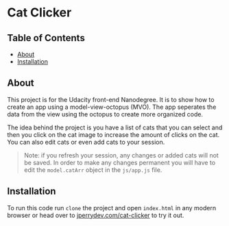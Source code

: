 # Cat Clicker

## Table of Contents

* [About](#about)
* [Installation](#installation)

## About

This project is for the Udacity front-end Nanodegree. It is to show how to create an app using a model-view-octopus (MVO). The app seperates the data from the view using the octopus to create more organized code.

The idea behind the project is you have a list of cats that you can select and then you click on the cat image to increase the amount of clicks on the cat. You can also edit cats or even add cats to your session. 

> Note: if you refresh your session, any changes or added cats will not be saved. In order to make any changes permanent you will have to edit the `model.catArr` object in the `js/app.js` file. 

## Installation

To run this code run `clone` the project and open `index.html` in any modern browser or head over to [jperrydev.com/cat-clicker](http://jperrydev.com/cat-clicker/) to try it out.